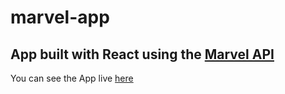 # marvel-app
## App built with React using the <a href="https://developer.marvel.com/" target="_blank">Marvel API</a>
You can see the App live <a href="https://marvel-application.herokuapp.com/" target="_blank">here</a>
